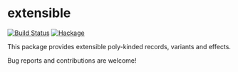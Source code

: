 extensible
======================

[![Build Status](https://travis-ci.org/fumieval/extensible.svg?branch=master)](https://travis-ci.org/fumieval/extensible)
[![Hackage](https://img.shields.io/hackage/v/extensible.svg)](https://hackage.haskell.org/package/extensible)

This package provides extensible poly-kinded records, variants and effects.

Bug reports and contributions are welcome!
